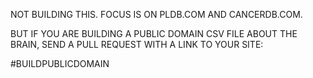 NOT BUILDING THIS. FOCUS IS ON PLDB.COM AND CANCERDB.COM.

BUT IF YOU ARE BUILDING A PUBLIC DOMAIN CSV FILE ABOUT THE BRAIN, SEND A PULL REQUEST WITH A LINK TO YOUR SITE:

#BUILDPUBLICDOMAIN

